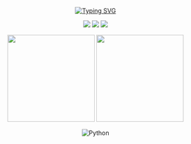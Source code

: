 
<div align="center">

[![Typing SVG](https://readme-typing-svg.demolab.com?font=Lobster&size=36&pause=1000&color=F7F7F7&background=8639FF&center=true&vCenter=true&random=true&width=435&lines=Hello%2C+I'm+Fake+AI)](https://git.io/typing-svg)

[![](https://img.shields.io/badge/telegram-D14836?color=2CA5E0&style=for-the-badge&logo=telegram&logoColor=white)](https://t.me/obsidian99)
[![](https://img.shields.io/badge/twitter-%231DA1F2.svg?&style=for-the-badge&logo=twitter&logoColor=white)](https://twitter.com/obsidian_mars)
[![](https://img.shields.io/badge/Blog-%23FFA500.svg?&style=for-the-badge&logo=rss&logoColor=white)](https://bento.me/fakeai)

</div>

<p align="center">
  <img height="200" src="https://github-readme-stats-inky-two-14.vercel.app/api?username=obsidian99&show_icons=true&theme=dracula&include_all_commits=true" />
  <img height="200" src="https://github-readme-stats-inky-two-14.vercel.app/api/top-langs/?username=obsidian99&theme=dracula&show_icons=true" />
</p>
<div align="center">

![Python](https://img.shields.io/badge/-Python-%233776ab?logo=python&style=for-the-badge&logoColor=white)
[^_^]: # ![Flask](https://img.shields.io/badge/-Flask-%23eeeeee?logo=flask&style=for-the-badge&logoColor=black)
[^_^]: # ![Django](https://img.shields.io/badge/-Django-%23092E20?logo=django&style=for-the-badge&logoColor=white)
[^_^]: # ![Vue.js](https://img.shields.io/badge/-Vue.js-%234fc08d?logo=vue.js&style=for-the-badge&logoColor=white)
[^_^]: # ![React](https://img.shields.io/badge/-React-%2357d8fb?logo=react&style=for-the-badge&logoColor=white)
[^_^]: # --

</div>

